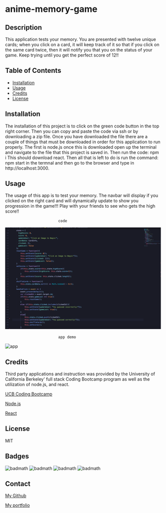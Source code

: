 # anime-memory-game

## Description 

This application tests your memory. You are presented with twelve unique cards; when you click on a card, it will keep track of it so that if you click on the same card twice, then it will notify you that you on the status of your game. Keep trying until you get the perfect score of 12!!

## Table of Contents
* [Installation](#installation)
* [Usage](#usage)
* [Credits](#credits)
* [License](#license)
   
## Installation

The installation of this project is to click on the green code button in the top right corner. Then you can copy and paste the code via ssh or by downloading a zip file. Once you have downloaded the file there are a couple of things that must be downloaded in order for this application to run properly. The first is node.js once this is downloaded open up the terminal and navigate to the file that this project is saved in. Then run the code:
npm i 
This should download react. Then all that is left to do is run the command:
npm start
in the termnal and then go to the browser and type in http://localhost:3000. 


## Usage 
The usage of this app is to test your memory. The navbar will display if you clicked on the right card and will dynamically update to show you progression in the game!!! Play with your friends to see who gets the high score!!


                            code

![code highlight](read-me-images/code.PNG)

                            app demo

![app](read-me-images/demo.gif)

   
## Credits

Third party applications and instruction was provided by the University of California Berkeley' full stack Coding Bootcamp program as well as the utilization of node.js, and react.  

[UCB Coding Bootcamp](https://bootcamp.berkeley.edu/coding/)   

[Node.js](https://https://nodejs.org/en/)   

[React](https://reactjs.org/) 


## License

 MIT

## Badges

![badmath](https://img.shields.io/github/issues/hondahelix/memory-game)
![badmath](https://img.shields.io/github/forks/hondahelix/memory-game)
![badmath](https://img.shields.io/github/stars/hondahelix/memory-game)
![badmath](https://img.shields.io/github/license/hondahelix/memory-game)

## Contact

[My Github](https://github.com/hondahelix) 

[My portfolio](https://nameless-castle-45341.herokuapp.com)